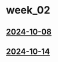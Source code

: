 # week_02 <!-- markmap: foldAll -->
## [2024-10-08](2024-10-08/2024-10-08.html)
## [2024-10-14](2024-10-14/2024-10-14.html)

